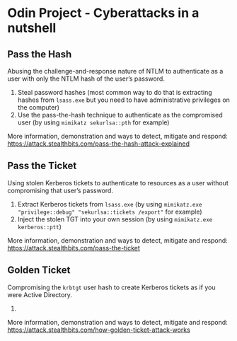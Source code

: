# Odin Project - Cyberattacks in a nutshell

## Pass the Hash

Abusing the challenge-and-response nature of NTLM to authenticate as a user with only the NTLM hash of the user’s password.

1) Steal password hashes (most common way to do that is extracting hashes from ```lsass.exe``` but you need to have administrative privileges on the computer)
2) Use the pass-the-hash technique to authenticate as the compromised user (by using ```mimikatz sekurlsa::pth``` for example)

More information, demonstration and ways to detect, mitigate and respond: https://attack.stealthbits.com/pass-the-hash-attack-explained


## Pass the Ticket

Using stolen Kerberos tickets to authenticate to resources as a user without compromising that user’s password.

1) Extract Kerberos tickets from ```lsass.exe``` (by using ```mimikatz.exe "privilege::debug" "sekurlsa::tickets /export"``` for example)
2) Inject the stolen TGT into your own session (by using ```mimikatz.exe kerberos::ptt```)

More information, demonstration and ways to detect, mitigate and respond: https://attack.stealthbits.com/pass-the-ticket


## Golden Ticket

Compromising the ```krbtgt``` user hash to create Kerberos tickets as if you were Active Directory.

1) 

More information, demonstration and ways to detect, mitigate and respond: https://attack.stealthbits.com/how-golden-ticket-attack-works

